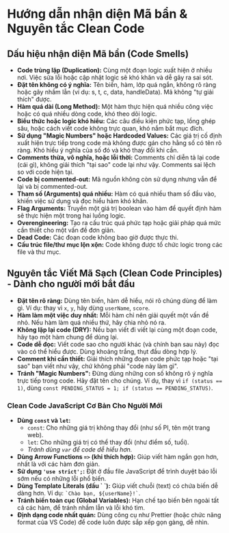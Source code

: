 # Hướng dẫn nhận diện Mã bẩn & Nguyên tắc Clean Code

## Dấu hiệu nhận diện Mã bẩn (Code Smells)
- **Code trùng lặp (Duplication):** Cùng một đoạn logic xuất hiện ở nhiều nơi. Việc sửa lỗi hoặc cập nhật logic sẽ khó khăn và dễ gây ra sai sót.
- **Đặt tên không có ý nghĩa:** Tên biến, hàm, lớp quá ngắn, không rõ ràng hoặc gây nhầm lẫn (ví dụ: s, t, c, data, handleData). Mã không "tự giải thích" được.
- **Hàm quá dài (Long Method):** Một hàm thực hiện quá nhiều công việc hoặc có quá nhiều dòng code, khó theo dõi logic.
- **Biểu thức hoặc logic khó hiểu:** Các câu điều kiện phức tạp, lồng ghép sâu, hoặc cách viết code không trực quan, khó nắm bắt mục đích.
- **Sử dụng "Magic Numbers" hoặc Hardcoded Values:** Các giá trị cố định xuất hiện trực tiếp trong code mà không được gán cho hằng số có tên rõ ràng. Khó hiểu ý nghĩa của số đó và khó thay đổi khi cần.
- **Comments thừa, vô nghĩa, hoặc lỗi thời:** Comments chỉ diễn tả lại code (cái gì), không giải thích "tại sao" code lại như vậy. Comments sai lệch so với code hiện tại.
- **Code bị commented-out:** Mã nguồn không còn sử dụng nhưng vẫn để lại và bị commented-out.
- **Tham số (Arguments) quá nhiều:** Hàm có quá nhiều tham số đầu vào, khiến việc sử dụng và đọc hiểu hàm khó khăn.
- **Flag Arguments:** Truyền một giá trị boolean vào hàm để quyết định hàm sẽ thực hiện một trong hai luồng logic.
- **Overengineering:** Tạo ra cấu trúc quá phức tạp hoặc giải pháp quá mức cần thiết cho một vấn đề đơn giản.
- **Dead Code:** Các đoạn code không bao giờ được thực thi.
- **Cấu trúc file/thư mục lộn xộn:** Code không được tổ chức logic trong các file và thư mục.

## Nguyên tắc Viết Mã Sạch (Clean Code Principles) - Dành cho người mới bắt đầu

- **Đặt tên rõ ràng:** Dùng tên biến, hàm dễ hiểu, nói rõ chúng dùng để làm gì. Ví dụ: thay vì `x`, `y`, hãy dùng `userName`, `score`.
- **Hàm làm một việc duy nhất:** Mỗi hàm chỉ nên giải quyết một vấn đề nhỏ. Nếu hàm làm quá nhiều thứ, hãy chia nhỏ nó ra.
- **Không lặp lại code (DRY):** Nếu bạn viết đi viết lại cùng một đoạn code, hãy tạo một hàm chung để dùng lại.
- **Code dễ đọc:** Viết code sao cho người khác (và chính bạn sau này) đọc vào có thể hiểu được. Dùng khoảng trắng, thụt đầu dòng hợp lý.
- **Comment khi cần thiết:** Giải thích những đoạn code phức tạp hoặc "tại sao" bạn viết như vậy, chứ không phải "code này làm gì".
- **Tránh "Magic Numbers":** Đừng dùng những con số không rõ ý nghĩa trực tiếp trong code. Hãy đặt tên cho chúng. Ví dụ, thay vì `if (status == 1)`, dùng `const PENDING_STATUS = 1; if (status == PENDING_STATUS)`.

### Clean Code JavaScript Cơ Bản Cho Người Mới

- **Dùng `const` và `let`:**
    - `const`: Cho những giá trị không thay đổi (như số PI, tên một trang web).
    - `let`: Cho những giá trị có thể thay đổi (như điểm số, tuổi).
    - *Tránh dùng `var` để code dễ hiểu hơn.*
- **Dùng Arrow Functions `=>` (khi thích hợp):** Giúp viết hàm ngắn gọn hơn, nhất là với các hàm đơn giản.
- **Sử dụng `'use strict';`:** Đặt ở đầu file JavaScript để trình duyệt báo lỗi sớm nếu có những lỗi phổ biến.
- **Dùng Template Literals (dấu \` \`):** Giúp viết chuỗi (text) có chứa biến dễ dàng hơn. Ví dụ: `` `Chào bạn, ${userName}!` ``.
- **Tránh biến toàn cục (Global Variables):** Hạn chế tạo biến bên ngoài tất cả các hàm, để tránh nhầm lẫn và lỗi khó tìm.
- **Định dạng code nhất quán:** Dùng công cụ như Prettier (hoặc chức năng format của VS Code) để code luôn được sắp xếp gọn gàng, dễ nhìn.
